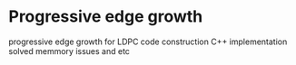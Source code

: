 # Progressive edge growth
progressive edge growth for LDPC code construction  C++ implementation
solved memmory issues and etc
